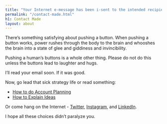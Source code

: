```yaml
---
title: "Your Internet e-message has been i-sent to the intended recipient."
permalink: "/contact-made.html"
h1: Contact Made
layout: about
---
```


There’s something satisfying about pushing a button. When pushing a button works, power rushes through the body to the brain and whooshes the brain into a state of glee and giddiness and invincibility.

Pushing a human’s buttons is a whole other thing. Please do not do this unless the buttons lead to laughter and hugs.

I’ll read your email soon. If it was good.

Now, go lead that sick strategy life or read something:
- [How to do Account Planning](how-to-do-account-planning-a-simple-approach/)
- [How to Explain Ideas](how-to-explain-an-idea/)


Or come hang on the Internet - [Twitter](http://www.twitter.com/markpollard), [Instagram](http://instagram.com/markpollard), and [LinkedIn](https://www.linkedin.com/company-beta/2559165/).

I hope all these choices didn’t paralyze you.
